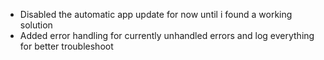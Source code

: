 ﻿* Disabled the automatic app update for now until i found a working solution
* Added error handling for currently unhandled errors and log everything for better troubleshoot